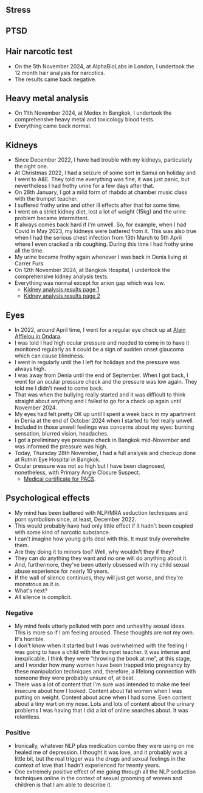 ## Stress

## PTSD

## Hair narcotic test

- On the 5th November 2024, at AlphaBioLabs in London, I undertook the 12 month hair analysis for narcotics.
- The results came back negative.

## Heavy metal analysis

- On 11th November 2024, at Medex in Bangkok, I undertook the comprehensive heavy metal and toxicology blood tests.
- Everything came back normal.

## Kidneys

- Since December 2022, I have had trouble with my kidneys, particularly the right one.
- At Christmas 2022, I had a seizure of some sort in Samui on holiday and I went to A&E. They told me everything was fine, it was just panic, but nevertheless I had frothy urine for a few days after that.
- On 28th January, I got a mild form of rhabdo at chamber music class with the trumpet teacher.
- I suffered frothy urine and other ill effects after that for some time.
- I went on a strict kidney diet, lost a lot of weight (15kg) and the urine problem became intermittent.
- It always comes back hard if I'm unwell. So, for example, when I had Covid in May 2023, my kidneys were battered from it. This was also true when I had the serious chest infection from 13th March to 5th April where I even cracked a rib coughing. During this time I had frothy urine all the time.
- My urine became frothy again whenever I was back in Denia living at Carrer Furs.
- On 12th November 2024, at Bangkok Hospital, I undertook the comprehensive kidney analysis tests.
- Everything was normal except for anion gap which was low.
    - [Kidney analysis results page 1](../content/documents/health/kidney-1.JPG)
    - [Kidney analysis results page 2](../content/documents/health/kidney-2.JPG)

## Eyes

- In 2022, around April time, I went for a regular eye check up at [Alain Afflelou in Ondara](https://www.afflelou.es/opticas/ondara/afflelou-c-c-portal-de-la-marina-av-costa-blanca-1-local-b65-03760).
- I was told I had high ocular pressure and needed to come in to have it monitored regularly as it could be a sign of sudden onset glaucoma which can cause blindness.
- I went in regularly until the I left for holidays and the pressure was always high.
- I was away from Denia until the end of September. When I got back, I went for an ocular pressure check and the pressure was low again. They told me I didn't need to come back.
- That was when the bullying really started and it was difficult to think straight about anything and I failed to go for a check up again until November 2024.
- My eyes had felt pretty OK up until I spent a week back in my apartment in Denia at the end of October 2024 when I started to feel really unwell.
- Included in those unwell feelings was concerns about my eyes: burning sensation, blurred vision, headaches.
- I got a preliminary eye pressure check in Bangkok mid-November and was informed the pressure was high.
- Today, Thursday 28th November, I had a full analysis and checkup done at Rutnin Eye Hospital in Bangkok.
- Ocular pressure was not so high but I have been diagnosed, nonetheless, with Primary Angle Closure Suspect.
    - [Medical certificate for PACS](../content/documents/health/medical-certificate-PACS.JPG).

## Psychological effects

- My mind has been battered with NLP/MRA seduction techniques and porn symbolism since, at least, December 2022.
- This would probably have had only little effect if it hadn't been coupled with some kind of narcotic substance.
- I can't imagine how young girls deal with this. It must truly overwhelm them.
- Are they doing it to minors too? Well, why wouldn't they if they? 
- They can do anything they want and no one will do anything about it.
- And, furthermore, they've been utterly obsessed with my child sexual abuse experience for nearly 10 years.
- If the wall of silence continues, they will just get worse, and they're monstrous as it is.
- What's next? 
- All silence is complicit.

### Negative

- My mind feels utterly polluted with porn and unhealthy sexual ideas. This is more so if I am feeling aroused. These thoughts are not my own. It's horrible.
- I don't know when it started but I was overwhelmed with the feeling I was going to have a child with the trumpet teacher. It was intense and inexplicable. I think they were "throwing the book at me", at this stage, and I wonder how many women have been trapped into pregnancy by these manipulation techniques and, therefore, a lifelong connection with someone they were probably unsure of, at best.
- There was a lot of content that I'm sure was intended to make me feel insecure about how I looked. Content about fat women when I was putting on weight. Content about acne when I had some. Even content about a tiny wart on my nose. Lots and lots of content about the urinary problems I was having that I did a lot of online searches about. It was relentless.

### Positive

- Ironically, whatever NLP plus medication combo they were using on me healed me of depression. I thought it was love, and it probably was a little bit, but the real trigger was the drugs and sexual feelings in the context of love that I hadn't experienced for twenty years.
- One extremely positive effect of me going through all the NLP seduction techniques online in the context of sexual grooming of women and children is that I am able to describe it.